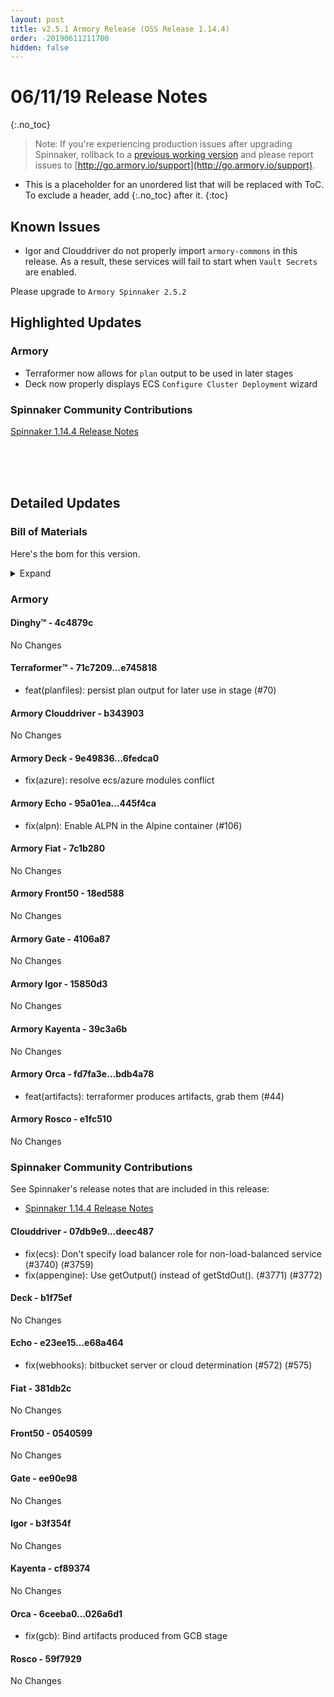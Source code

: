 ```yaml
---
layout: post
title: v2.5.1 Armory Release (OSS Release 1.14.4)
order: -20190611211700
hidden: false
---
```


# 06/11/19 Release Notes
{:.no_toc}

> Note: If you're experiencing production issues after upgrading Spinnaker, rollback to a [previous working version](http://docs.armory.io/admin-guides/troubleshooting/#i-upgraded-spinnaker-and-it-is-no-longer-responding-how-do-i-rollback) and please report issues to [http://go.armory.io/support](http://go.armory.io/support).

* This is a placeholder for an unordered list that will be replaced with ToC. To exclude a header, add {:.no_toc} after it.
{:toc}


## Known Issues
* Igor and Clouddriver do not properly import `armory-commons` in this release. As a result, these services will fail to start when `Vault Secrets` are enabled.

Please upgrade to `Armory Spinnaker 2.5.2`

## Highlighted Updates
### Armory

* Terraformer now allows for `plan` output to be used in later stages
* Deck now properly displays ECS `Configure Cluster Deployment` wizard


###  Spinnaker Community Contributions

[Spinnaker 1.14.4 Release Notes](https://www.spinnaker.io/community/releases/versions/1-14-4-changelog)


<br><br><br>
## Detailed Updates

### Bill of Materials
Here's the bom for this version.
<details><summary>Expand</summary>
<pre class="highlight">
<code>version: 2.5.1-rc179
timestamp: "2019-06-11 21:04:24"
services:
  clouddriver:
    version: 4.6.0-b343903-deec487-rc111
  deck:
    version: 2.0.0-6fedca0-b1f75ef-rc13
  dinghy:
    version: 0.0.3-4c4879c-rc7
  echo:
    version: 2.5.0-445f4ca-e68a464-rc114
  fiat:
    version: 1.5.0-7c1b280-381db2c-rc103
  front50:
    version: 0.17.0-18ed588-0540599-edge5
  gate:
    version: 1.8.2-4106a87-ee90e98-rc103
  igor:
    version: 1.3.0-15850d3-b3f354f-rc104
  kayenta:
    version: 0.8.1-39c3a6b-cf89374-edge5
  monitoring-daemon:
    version: 0.13.0-bf01bf2-rc1
  monitoring-third-party:
    version: 0.13.0-bf01bf2-rc1
  orca:
    version: 2.7.2-bdb4a78-026a6d1-rc110
  rosco:
    version: 0.12.0-e1fc510-59f7929-edge5
  terraformer:
    version: 0.0.1-e745818-rc14
dependencies:
  redis:
    version: 2:2.8.4-2
artifactSources:
  dockerRegistry: docker.io/armory</code>
</pre>
</details>


### Armory
#### Dinghy&trade; - 4c4879c
No Changes

#### Terraformer&trade; - 71c7209...e745818
 - feat(planfiles): persist plan output for later use in stage (#70)

#### Armory Clouddriver  - b343903
No Changes

#### Armory Deck  - 9e49836...6fedca0
 - fix(azure): resolve ecs/azure modules conflict

#### Armory Echo  - 95a01ea...445f4ca
 - fix(alpn): Enable ALPN in the Alpine container (#106)

#### Armory Fiat  - 7c1b280
No Changes

#### Armory Front50  - 18ed588
No Changes

#### Armory Gate  - 4106a87
No Changes

#### Armory Igor  - 15850d3
No Changes

#### Armory Kayenta  - 39c3a6b
No Changes

#### Armory Orca  - fd7fa3e...bdb4a78
 - feat(artifacts): terraformer produces artifacts, grab them (#44)

#### Armory Rosco  - e1fc510
No Changes



###  Spinnaker Community Contributions

See Spinnaker's release notes that are included in this release:  
* [Spinnaker 1.14.4 Release Notes](https://www.spinnaker.io/community/releases/versions/1-14-4-changelog)

#### Clouddriver  - 07db9e9...deec487
 - fix(ecs): Don't specify load balancer role for non-load-balanced service (#3740) (#3759)
 - fix(appengine): Use getOutput() instead of getStdOut(). (#3771) (#3772)

#### Deck  - b1f75ef
No Changes

#### Echo  - e23ee15...e68a464
 - fix(webhooks): bitbucket server or cloud determination (#572) (#575)

#### Fiat  - 381db2c
No Changes

#### Front50  - 0540599
No Changes

#### Gate  - ee90e98
No Changes

#### Igor  - b3f354f
No Changes

#### Kayenta  - cf89374
No Changes

#### Orca  - 6ceeba0...026a6d1
 - fix(gcb): Bind artifacts produced from GCB stage

#### Rosco  - 59f7929
No Changes
